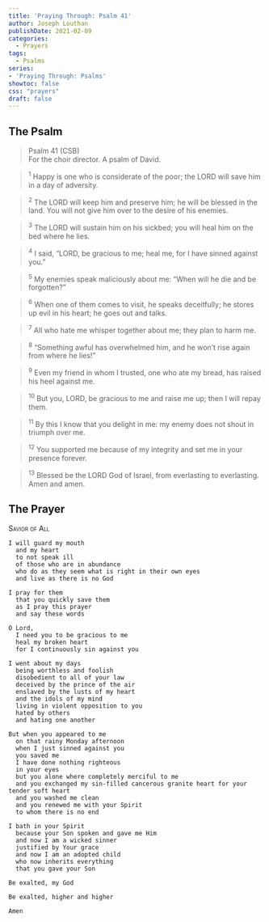 ```yaml
---
title: 'Praying Through: Psalm 41'
author: Joseph Louthan
publishDate: 2021-02-09
categories:
  - Prayers
tags:
  - Psalms
series:
- 'Praying Through: Psalms'
showtoc: false
css: "prayers"
draft: false
---
```

## The Psalm

>Psalm 41 (CSB)  
><sup></sup> For the choir director. A psalm of David. 

><sup>1</sup> Happy is one who is considerate of the poor; the LORD will save him in a day of adversity. 

><sup>2</sup> The LORD will keep him and preserve him; he will be blessed in the land. You will not give him over to the desire of his enemies. 

><sup>3</sup> The LORD will sustain him on his sickbed; you will heal him on the bed where he lies. 

><sup>4</sup> I said, “LORD, be gracious to me; heal me, for I have sinned against you.” 

><sup>5</sup> My enemies speak maliciously about me: “When will he die and be forgotten?” 

><sup>6</sup> When one of them comes to visit, he speaks deceitfully; he stores up evil in his heart; he goes out and talks. 

><sup>7</sup> All who hate me whisper together about me; they plan to harm me. 

><sup>8</sup> “Something awful has overwhelmed him, and he won’t rise again from where he lies!” 

><sup>9</sup> Even my friend in whom I trusted, one who ate my bread, has raised his heel against me. 

><sup>10</sup> But you, LORD, be gracious to me and raise me up; then I will repay them. 

><sup>11</sup> By this I know that you delight in me: my enemy does not shout in triumph over me. 

><sup>12</sup> You supported me because of my integrity and set me in your presence forever. 

><sup>13</sup> Blessed be the LORD God of Israel, from everlasting to everlasting. Amen and amen.

## The Prayer

<div style="font-variant: small-caps;">
Savior of All
</div>

```text
I will guard my mouth
  and my heart
  to not speak ill
  of those who are in abundance
  who do as they seem what is right in their own eyes
  and live as there is no God

I pray for them
  that you quickly save them
  as I pray this prayer
  and say these words

O Lord,
  I need you to be gracious to me
  heal my broken heart
  for I continuously sin against you

I went about my days
  being worthless and foolish
  disobedient to all of your law
  deceived by the prince of the air
  enslaved by the lusts of my heart
  and the idols of my mind
  living in violent opposition to you
  hated by others
  and hating one another

But when you appeared to me
  on that rainy Monday afternoon
  when I just sinned against you
  you saved me
  I have done nothing righteous
  in your eyes
  but you alone where completely merciful to me
  and you exchanged my sin-filled cancerous granite heart for your tender soft heart
  and you washed me clean
  and you renewed me with your Spirit
  to whom there is no end

I bath in your Spirit
  because your Son spoken and gave me Him
  and now I am a wicked sinner
  justified by Your grace
  and now I am an adopted child
  who now inherits everything
  that you gave your Son

Be exalted, my God

Be exalted, higher and higher

Amen
```
